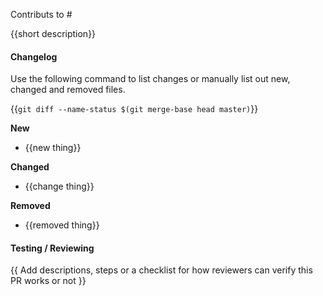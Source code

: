 Contributs to #

{{short description}}

#### Changelog

Use the following command to list changes or manually list out new, changed and
removed files.

{{`git diff --name-status $(git merge-base head master)`}}

**New**

- {{new thing}}

**Changed**

- {{change thing}}

**Removed**

- {{removed thing}}

#### Testing / Reviewing

{{ Add descriptions, steps or a checklist for how reviewers can verify this PR works or not }}
